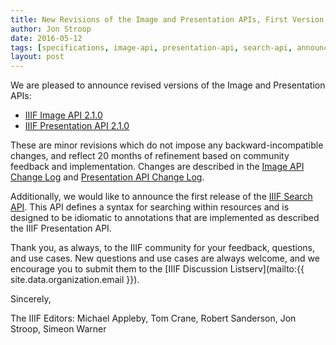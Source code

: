 ```yaml
---
title: New Revisions of the Image and Presentation APIs, First Version of Search API Released
author: Jon Stroop
date: 2016-05-12
tags: [specifications, image-api, presentation-api, search-api, announcements]
layout: post
---
```


We are pleased to announce revised versions of the Image and Presentation APIs:

 * [IIIF Image API 2.1.0][image21]
 * [IIIF Presentation API 2.1.0][prezi21]

These are minor revisions which do not impose any backward-incompatible changes, and reflect 20 months of refinement based on community feedback and implementation. Changes are described in the [Image API Change Log][image21-changes] and [Presentation API Change Log][prezi21-changes].

Additionally, we would like to announce the first release of the [IIIF Search API][search10]. This API defines a syntax for searching within resources and is designed to be idiomatic to annotations that are implemented as described the IIIF Presentation API.

Thank you, as always, to the IIIF community for your feedback, questions, and use cases. New questions and use cases are always welcome, and we encourage you to submit them to the [IIIF Discussion Listserv](mailto:{{ site.data.organization.email }}).

Sincerely,

The IIIF Editors:
Michael Appleby,
Tom Crane,
Robert Sanderson,
Jon Stroop,
Simeon Warner

[search10]: /api/search/1.0/ "Search API v1.0"
[image21]: /api/image/2.1/ "Image API v2.1"
[image21-changes]: /api/image/2.1/change-log/ "Image API v2.1 Change Log"
[prezi21]: /api/presentation/2.1/ "Presentation API v2.1"
[prezi21-changes]: /api/presentation/2.1/change-log/ "Presentation API v2.1 Change Log"
